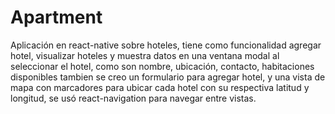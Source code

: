 # Apartment

Aplicación en react-native sobre hoteles, tiene como funcionalidad agregar hotel, visualizar hoteles y muestra
datos en una ventana modal al seleccionar el hotel, como son nombre, ubicación, contacto, habitaciones disponibles
tambien se creo un formulario para agregar hotel, y una vista de mapa con marcadores para ubicar cada hotel con su
respectiva latitud y longitud, se usó react-navigation para navegar entre vistas.

